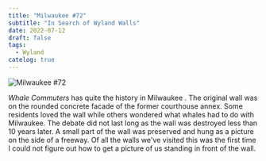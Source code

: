 ```yaml
---
title: "Milwaukee #72"
subtitle: "In Search of Wyland Walls"
date: 2022-07-12
draft: false
tags:
  - Wyland
catelog: true
---
```



![Milwaukee #72](../images/72-milwaukee.jpg)

_Whale Commuters_ has quite the history in Milwaukee . The original wall was on the rounded concrete facade of the former courthouse annex. Some residents loved the wall while others wondered what whales had to do with Milwaukee. The debate did not last long as the wall was destroyed less than 10 years later. A small part of the wall was preserved and hung as a picture on the side of a freeway. Of all the walls we've visited this was the first time I could not figure out how to get a picture of us standing in front of the wall.

